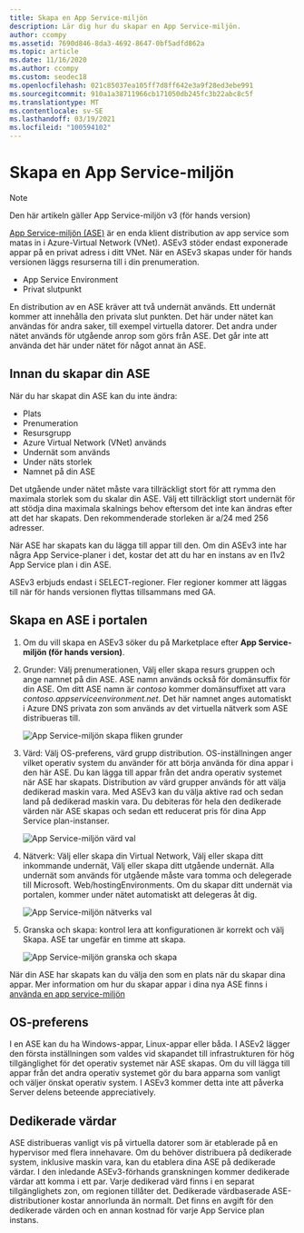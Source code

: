 ```yaml
---
title: Skapa en App Service-miljön
description: Lär dig hur du skapar en App Service-miljön.
author: ccompy
ms.assetid: 7690d846-8da3-4692-8647-0bf5adfd862a
ms.topic: article
ms.date: 11/16/2020
ms.author: ccompy
ms.custom: seodec18
ms.openlocfilehash: 021c85037ea105ff7d8ff642e3a9f28ed3ebe991
ms.sourcegitcommit: 910a1a38711966cb171050db245fc3b22abc8c5f
ms.translationtype: MT
ms.contentlocale: sv-SE
ms.lasthandoff: 03/19/2021
ms.locfileid: "100594102"
---
```

# <a name="create-an-app-service-environment"></a>Skapa en App Service-miljön

> [!NOTE]
> Den här artikeln gäller App Service-miljön v3 (för hands version)
> 

[App Service-miljön (ASE)][Intro] är en enda klient distribution av app service som matas in i Azure-Virtual Network (VNet).  ASEv3 stöder endast exponerade appar på en privat adress i ditt VNet. När en ASEv3 skapas under för hands versionen läggs resurserna till i din prenumeration.

- App Service Environment
- Privat slutpunkt

En distribution av en ASE kräver att två undernät används.  Ett undernät kommer att innehålla den privata slut punkten.  Det här under nätet kan användas för andra saker, till exempel virtuella datorer.  Det andra under nätet används för utgående anrop som görs från ASE.  Det går inte att använda det här under nätet för något annat än ASE. 

## <a name="before-you-create-your-ase"></a>Innan du skapar din ASE

När du har skapat din ASE kan du inte ändra:

- Plats
- Prenumeration
- Resursgrupp
- Azure Virtual Network (VNet) används
- Undernät som används
- Under näts storlek
- Namnet på din ASE

Det utgående under nätet måste vara tillräckligt stort för att rymma den maximala storlek som du skalar din ASE. Välj ett tillräckligt stort undernät för att stödja dina maximala skalnings behov eftersom det inte kan ändras efter att det har skapats. Den rekommenderade storleken är a/24 med 256 adresser.

När ASE har skapats kan du lägga till appar till den. Om din ASEv3 inte har några App Service-planer i det, kostar det att du har en instans av en I1v2 App Service plan i din ASE.  

ASEv3 erbjuds endast i SELECT-regioner. Fler regioner kommer att läggas till när för hands versionen flyttas tillsammans med GA. 

## <a name="creating-an-ase-in-the-portal"></a>Skapa en ASE i portalen

1. Om du vill skapa en ASEv3 söker du på Marketplace efter **App Service-miljön (för hands version)**.  
2. Grunder: Välj prenumerationen, Välj eller skapa resurs gruppen och ange namnet på din ASE.  ASE namn används också för domänsuffix för din ASE.  Om ditt ASE namn är *contoso* kommer domänsuffixet att vara *contoso.appserviceenvironment.net*.  Det här namnet anges automatiskt i Azure DNS privata zon som används av det virtuella nätverk som ASE distribueras till. 

    ![App Service-miljön skapa fliken grunder](./media/creation/creation-basics.png)

3. Värd: Välj OS-preferens, värd grupp distribution. OS-inställningen anger vilket operativ system du använder för att börja använda för dina appar i den här ASE. Du kan lägga till appar från det andra operativ systemet när ASE har skapats. Distribution av värd grupper används för att välja dedikerad maskin vara. Med ASEv3 kan du välja aktive rad och sedan land på dedikerad maskin vara. Du debiteras för hela den dedikerade värden när ASE skapas och sedan ett reducerat pris för dina App Service plan-instanser. 

    ![App Service-miljön värd val](./media/creation/creation-hosting.png)

4. Nätverk: Välj eller skapa din Virtual Network, Välj eller skapa ditt inkommande undernät, Välj eller skapa ditt utgående undernät. Alla undernät som används för utgående måste vara tomma och delegerade till Microsoft. Web/hostingEnvironments. Om du skapar ditt undernät via portalen, kommer under nätet automatiskt att delegeras åt dig.

    ![App Service-miljön nätverks val](./media/creation/creation-networking.png)

5. Granska och skapa: kontrol lera att konfigurationen är korrekt och välj Skapa. ASE tar ungefär en timme att skapa. 

    ![App Service-miljön granska och skapa](./media/creation/creation-review.png)

När din ASE har skapats kan du välja den som en plats när du skapar dina appar. Mer information om hur du skapar appar i dina nya ASE finns i [använda en app service-miljön][UsingASE]

## <a name="os-preference"></a>OS-preferens
I en ASE kan du ha Windows-appar, Linux-appar eller båda. I ASEv2 lägger den första inställningen som valdes vid skapandet till infrastrukturen för hög tillgänglighet för det operativ systemet när ASE skapas. Om du vill lägga till appar från det andra operativ systemet gör du bara apparna som vanligt och väljer önskat operativ system. I ASEv3 kommer detta inte att påverka Server delens beteende appreciatively.  

## <a name="dedicated-hosts"></a>Dedikerade värdar
ASE distribueras vanligt vis på virtuella datorer som är etablerade på en hypervisor med flera innehavare. Om du behöver distribuera på dedikerade system, inklusive maskin vara, kan du etablera dina ASE på dedikerade värdar. I den inledande ASEv3-förhands granskningen kommer dedikerade värdar att komma i ett par. Varje dedikerad värd finns i en separat tillgänglighets zon, om regionen tillåter det. Dedikerade värdbaserade ASE-distributioner kostar annorlunda än normalt. Det finns en avgift för den dedikerade värden och en annan kostnad för varje App Service plan instans.  

<!--Links-->
[Intro]: ./overview.md
[MakeASE]: ./creation.md
[ASENetwork]: ./networking.md
[UsingASE]: ./using.md
[UDRs]: ../../virtual-network/virtual-networks-udr-overview.md
[NSGs]: ../../virtual-network/network-security-groups-overview.md
[Pricing]: https://azure.microsoft.com/pricing/details/app-service/
[ARMOverview]: ../../azure-resource-manager/management/overview.md
[ConfigureSSL]: ../configure-ssl-certificate.md
[Kudu]: https://azure.microsoft.com/resources/videos/super-secret-kudu-debug-console-for-azure-web-sites/
[AppDeploy]: ../deploy-local-git.md
[ASEWAF]: app-service-app-service-environment-web-application-firewall.md
[AppGW]: ../../web-application-firewall/ag/ag-overview.md
[logalerts]: ../../azure-monitor/alerts/alerts-log.md
